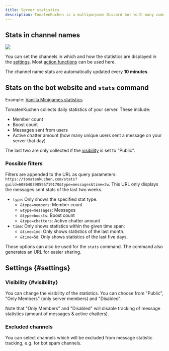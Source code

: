 ```yaml
---
title: Server statistics
description: TomatenKuchen is a multipurpose Discord bot with many common and innovative features for your server. Explains the setup and usage of server statistics.
---
```


## Stats in channel names

![](https://tomatenkuchen.com/assets/images/stats.webp)

You can set the channels in which and how the statistics are displayed in the [settings](https://tomatenkuchen.com/dashboard/settings).
Most [action functions](/category/action-functions) can be used here.

The channel name stats are automatically updated every **10 minutes**.

## Stats on the bot website and `stats` command

Example: [Vanilla Minigames statistics](https://tomatenkuchen.com/stats?guild=608640398595719170)

TomatenKuchen collects daily statistics of your server. These include:
- Member count
- Boost count
- Messages sent from users
- Active chatter amount (how many unique users sent a message on your server that day)

The last two are only collected if the [visibility](#visibility) is set to "Public".

### Possible filters

Filters are appended to the URL as query parameters: `https://tomatenkuchen.com/stats?guild=608640398595719170&type=messages&time=2w`.
This URL only displays the messages sent stats of the last two weeks.

- `type`: Only shows the specified stat type.
	- `&type=members`: Member count
	- `&type=messages`: Messages
	- `&type=boosts`: Boost count
	- `&type=chatters`: Active chatter amount
- `time`: Only shows statistics within the given time span:
	- `&time=1mo`: Only shows statistics of the last month.
	- `&time=5d`: Only shows statistics of the last five days.

Those options can also be used for the `stats` command. The command also generates an URL for easier sharing.

## Settings {#settings}

### Visibility {#visibility}

You can change the visibility of the statistics. You can choose from "Public", "Only Members" (only server members) and "Disabled".

Note that "Only Members" and "Disabled" will disable tracking of message statistics (amount of messages & active chatters).

### Excluded channels

You can select channels which will be excluded from message statistic tracking, e.g. for bot spam channels.
